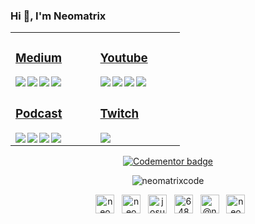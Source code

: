 ### Hi 👋, I'm Neomatrix

<table>
 <tr><td valign="top" width="33%">

### [<i class="fab fa-medium"></i> Medium](https://medium.com/@josueacevedo)

<!-- blog starts -->
<a href="https://josueacevedo.medium.com/mapas-con-javascript-85ffeab8a331?source=rss-a0e293e04c4b------2"><img align="left" src="https://github-readme-items.herokuapp.com/medium-item?date=2021-12-28&title=Mapas%20con%20JavaScript&subtitle=Con%20un%20proyecto%20practico." /></a>

<a href="https://josueacevedo.medium.com/webassembly-con-rust-y-reactjs-23a8c0e9752b?source=rss-a0e293e04c4b------2"><img align="left" src="https://github-readme-items.herokuapp.com/medium-item?date=2021-12-16&title=WebAssembly%20con%20Rust%20y%20ReactJs&subtitle=Primeros%20pasos." /></a>

<a href="https://josueacevedo.medium.com/nvidia-cuda-en-wsl2-docker-windows-a67741673b77?source=rss-a0e293e04c4b------2"><img align="left" src="https://github-readme-items.herokuapp.com/medium-item?date=2021-12-11&title=NVIDIA%20CUDA%20en%20WSL2%20+%20Docker%20Windows&subtitle=Sin%20morir%20en%20el%20intento …%20o casi." /></a>

<a href="https://josueacevedo.medium.com/developing-a-simple-app-with-merly-jl-74751ef96662?source=rss-a0e293e04c4b------2"><img align="left" src="https://github-readme-items.herokuapp.com/medium-item?date=2021-02-19&title=Developing%20a%20simple%20app%20with%20Merly.jl&subtitle=In%20less%20than%2010 minutes" /></a>
<!-- blog ends -->

</td><td valign="top" width="33%">

### [<i class="fab fa-youtube"></i> Youtube](https://www.youtube.com/c/NEOMATRIXc0de)

<!-- youtube starts -->
<a href="https://www.youtube.com/watch?v=YtoVyEWl1z4"><img align="left" src="https://github-readme-items.herokuapp.com/youtube-item?date=2022-01-13&title=Charlando%20sobre%20compiladores!!!%20parte%203" /></a>

<a href="https://www.youtube.com/watch?v=xQukeQ4SEC4"><img align="left" src="https://github-readme-items.herokuapp.com/youtube-item?date=2022-01-13&title=charlando%20sobre%20compiladores!!!" /></a>

<a href="https://www.youtube.com/watch?v=14mBJNaglrM"><img align="left" src="https://github-readme-items.herokuapp.com/youtube-item?date=2022-01-22&title=Ensamblador%20X86%20%20%20Parte%2040%20[FINAL]%20C%20y%20Ensamblador" /></a>

<a href="https://www.youtube.com/watch?v=8FGoo1KXkgE"><img align="left" src="https://github-readme-items.herokuapp.com/youtube-item?date=2022-02-08&title=Ensamblador%20X86%20%20%20Parte%2039%20Bootloader" /></a>
<!-- youtube ends -->

</td>
</tr>

<tr><td valign="top" width="34%">

### [<i class="fab fa-spotify"></i>  Podcast](https://anchor.fm/neomatrix)
<!-- podcast starts -->
<a href="https://anchor.fm/neomatrixcode/episodes/Ensamblador-X86---Parte-40-FINAL-C-y-Ensamblador-ee3g4d"><img align="left" src="https://github-readme-items.herokuapp.com/anchor-item?date=2020-7-6&title=Ensamblador%20X86%20-%20Parte%2040%20(FINAL)%20C%20y%20Ensamblador" /></a>

<a href="https://anchor.fm/neomatrixcode/episodes/Ensamblador-X86---Parte-39-Bootloader-ee3ft9"><img align="left" src="https://github-readme-items.herokuapp.com/anchor-item?date=2020-7-6&title=Ensamblador%20X86%20-%20Parte%2039%20Bootloader" /></a>

<a href="https://anchor.fm/neomatrixcode/episodes/Ensamblador-X86---Parte-38-Debug-ee3fiu"><img align="left" src="https://github-readme-items.herokuapp.com/anchor-item?date=2020-7-6&title=Ensamblador%20X86%20-%20Parte%2038%20Debug" /></a>

<a href="https://anchor.fm/neomatrixcode/episodes/Ensamblador-X86---Parte-37-Manipulacin-de-la-pantalla-ee3fea"><img align="left" src="https://github-readme-items.herokuapp.com/anchor-item?date=2020-7-6&title=Ensamblador%20X86%20-%20Parte%2037%20Manipulación%20de%20la%20pantalla" /></a>
<!-- podcast ends -->
</td><td valign="top" width="34%">

### [<i class="fab fa-twitch"></i>  Twitch](https://www.twitch.tv/neomatrixcode)
<!-- twitch starts -->
<a href="https://www.twitch.tv/neomatrixcode" >
<img align="left" src="https://github-readme-items.herokuapp.com/twitch-item?live=true&title=stream" />
</a>
<!-- https://zapier.com/engine/rss/8438972/neomatr1x -->
<!-- twitch ends -->
  </td>
</tr>

</table>

<p align="center">
<a href="https://www.codementor.io/@neomatrixcode?refer=badge"><img src="https://www.codementor.io/m-badges/neomatrixcode/find-me-on-cm-g.svg" alt="Codementor badge"></a>
</p>

<p align="center">
<img align="center" src="https://github-readme-stats.vercel.app/api?username=neomatrixcode&show_icons=true" alt="neomatrixcode" />
</p>

<p align="center">&nbsp;
<a href="https://codepen.io/neomatrixcode" target="blank"><img align="center" src="https://cdn.jsdelivr.net/npm/simple-icons@3.0.1/icons/codepen.svg" alt="neomatrixcode" height="30" width="30" /></a>
 &nbsp;
<a href="https://www.behance.net/neomatrixcode" target="blank"><img align="center" src="https://cdn.jsdelivr.net/npm/simple-icons@3.0.1/icons/behance.svg" alt="neomatrixcode" height="30" width="30" /></a>
 &nbsp;
<a href="https://linkedin.com/in/josue-acevedo" target="blank"><img align="center" src="https://cdn.jsdelivr.net/npm/simple-icons@3.0.1/icons/linkedin.svg" alt="josue-acevedo" height="30" width="30" /></a>
 &nbsp;
<a href="https://stackoverflow.com/users/6484530/neomatrixcode" target="blank"><img align="center" src="https://cdn.jsdelivr.net/npm/simple-icons@3.0.1/icons/stackoverflow.svg" alt="6484530/neomatrixcode" height="30" width="30" /></a>
 &nbsp;
 <a href="https://twitter.com/@neomatrixcode" target="blank"><img align="center" src="https://cdn.jsdelivr.net/npm/simple-icons@3.0.1/icons/twitter.svg" alt="@neomatrixcode" height="30" width="30" /></a>
 &nbsp;
<a href="https://instagram.com/neomatrixcode" target="blank"><img align="center" src="https://cdn.jsdelivr.net/npm/simple-icons@3.0.1/icons/instagram.svg" alt="neomatrixcode" height="30" width="30" /></a>
</p>

 <!--< a href="https://simonwillison.net/2020/Jul/10/self-updating-profile-readme/">How this works</a>-->


<!--
**codeneomatrix/codeneomatrix** is a ✨ _special_ ✨ repository because its `README.md` (this file) appears on your GitHub profile.

Here are some ideas to get you started:

- 🔭 I’m currently working on ...
- 🌱 I’m currently learning ...
- 👯 I’m looking to collaborate on ...
- 🤔 I’m looking for help with ...
- 💬 Ask me about ...
- 📫 How to reach me: ...
- 😄 Pronouns: ...
- ⚡ Fun fact: ...
-->
